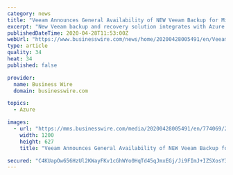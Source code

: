 ```yaml
---
category: news
title: "Veeam Announces General Availability of NEW Veeam Backup for Microsoft Azure"
excerpt: "New Veeam backup and recovery solution integrates with Azure functionality to help organizations move more applications and data to Azure"
publishedDateTime: 2020-04-28T11:53:00Z
webUrl: "https://www.businesswire.com/news/home/20200428005491/en/Veeam-Announces-General-Availability-NEW-Veeam-Backup"
type: article
quality: 34
heat: 34
published: false

provider:
  name: Business Wire
  domain: businesswire.com

topics:
  - Azure

images:
  - url: "https://mms.businesswire.com/media/20200428005491/en/774069/23/logo_NEW.jpg"
    width: 1200
    height: 627
    title: "Veeam Announces General Availability of NEW Veeam Backup for Microsoft Azure"

secured: "C4KUapOw656HzUl2KWayFKv1cGhWYo0HqTd45qJmxEGj/Ji9FImJ+IZSXosY3j0iMD5/+g2KMkC6lgRdz4r3HA/X96wJC9eLCZsEBetK6X7x7kDjT0oq/IQUwL5NiXS/tQhCwomFZqCvpwgSNRLqiinWFsAIdDWpOlj0L3bClBLdn5vMgj/AnBEFr27rLTZ32cl4HFqyewGj01K7hKjnWYy9ftcBahYP+m0aFWne+4zfHIhQpqnRf+eodnGE/b+5/Wsuts8PTkM65VRhsdkfw6Aqa7ognC3e5JeiV1JZtVYgfVuqZokD4KHZ84AgHMaS;op2v9U0UHTsNe/Pl0UUtFA=="
---
```


